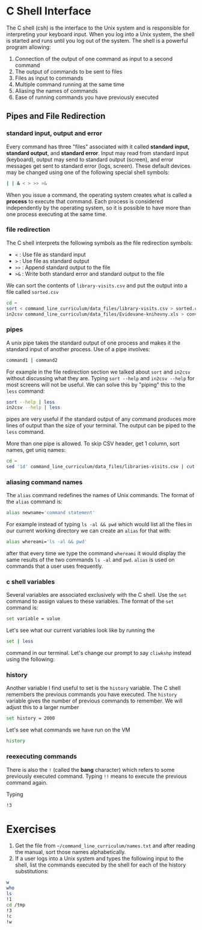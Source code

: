 # C Shell Interface

The C shell (csh) is the interface to the Unix system and is responsible for interpreting your keyboard input. When you log into a Unix system, the shell is started and runs until you log out of the system. The shell is a powerful program allowing:

1. Connection of the output of one command as input to a second command
1. The output of commands to be sent to files
1. Files as input to commands
1. Multiple command running at the same time
1. Aliasing the names of commands
1. Ease of running commands you have previously executed

## Pipes and File Redirection

### standard input, output and error

Every command has three "files" associated with it called **standard input, standard output**, and **standard error**. Input may read from standard input (keyboard), output may send to standard output (screen), and error messages get sent to standard error (logs, screen). These default devices may be changed using one of the following special shell symbols:

```bash
| | & < > >> >&
```

When you issue a command, the operating system creates what is called a **process** to execute that command. Each process is considered independently by the operating system, so it is possible to have more than one process executing at the same time. 

### file redirection

The C shell interprets the following symbols as the file redirection symbols:

* `<` : Use file as standard input
* `>` : Use file as standard output
* `>>` : Append standard output to the file
* `>&` : Write both standard error and standard output to the file

We can sort the contents of `library-visits.csv` and put the output into a file called `sorted.csv`

```bash
cd ~
sort < command_line_curriculum/data_files/library-visits.csv > sorted.csv
in2csv command_line_curriculum/data_files/Evidovane-knihovny.xls > converted_file.csv
```

### pipes

A unix pipe takes the standard output of one process and makes it the standard input of another process. Use of a pipe involves:

```bash
command1 | command2
```
For example in the file redirection section we talked about `sort` and `in2csv` without discussing what they are. Typing `sort --help` and `in2csv --help` for most screens will not be useful. We can solve this by "piping" this to the `less` command:

```bash
sort --help | less
in2csv --help | less
```
pipes are very useful if the standard output of any command produces more lines of output than the size of your terminal. The output can be piped to the `less` command. 

More than one pipe is allowed. To skip CSV header, get 1 column, sort names, get uniq names:

```bash
cd ~
sed '1d' command_line_curriculum/data_files/libraries-visits.csv | cut -d',' -f 1 | sort | uniq
```

### aliasing command names

The `alias` command redefines the names of Unix commands. The format of the `alias` command is:

```bash
alias newname='command statement'
```
For example instead of typing `ls -al && pwd` which would list all the files in our current working directory we can create an `alias` for that with:

```bash
alias whereami='ls -al && pwd'
```
after that every time we type the command `whereami` it would display the same results of the two commands `ls -al` and `pwd`. `alias` is used on commands that a user uses frequently.

### c shell variables

Several variables are associated exclusively with the C shell. Use the `set` command to assign values to these variables. The format of the `set` command is:

```bash
set variable = value
```
Let's see what our current variables look like by running the

```bash
set | less
```
command in our terminal. Let's change our prompt to say `cliwkshp` instead using the following:

### history

Another variable I find useful to set is the `history` variable. The C shell remembers the previous commands you have executed. The `history` variable gives the number of previous commands to remember. We will adjust this to a larger number

```bash
set history = 2000
```

Let's see what commands we have run on the VM

```bash
history
```
### reexecuting commands

There is also the `!` (called the **bang** character) which refers to some previously executed command. Typing `!!` means to execute the previous command again.

Typing

```
!3
```

# Exercises

1. Get the file from `~/command_line_curriculum/names.txt` and after reading the manual, sort those names alphabetically.
1. If a user logs into a Unix system and types the following input to the shell, list the commands executed by the shell for each of the history substitutions:

```bash
w
who
ls
!1
cd /tmp
!3
!c
!w
```
